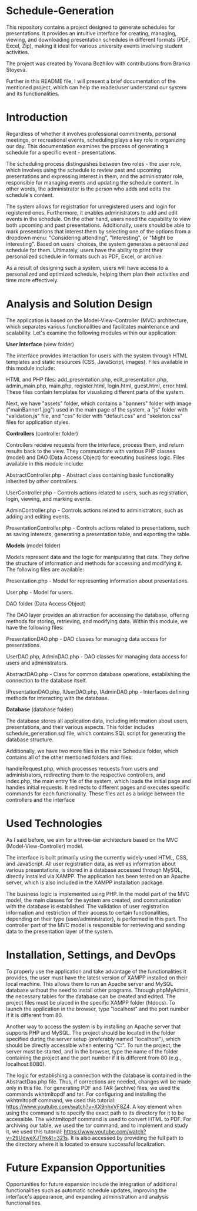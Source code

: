 # Schedule-Generation
This repository contains a project designed to generate schedules for presentations. It provides an intuitive interface for creating, managing, viewing, and downloading presentation schedules in different formats (PDF, Excel, Zip), making it ideal for various university events involving student activities.

The project was created by Yovana Bozhilov with contributions from Branka Stoyeva.

Further in this README file, I will present a brief documentation of the mentioned project, which can help the reader/user understand our system and its functionalities.

# Introduction
Regardless of whether it involves professional commitments, personal meetings, or recreational events, scheduling plays a key role in organizing our day. This documentation examines the process of generating a schedule for a specific event - presentations.

The scheduling process distinguishes between two roles - the user role, which involves using the schedule to review past and upcoming presentations and expressing interest in them, and the administrator role, responsible for managing events and updating the schedule content. In other words, the administrator is the person who adds and edits the schedule's content.

The system allows for registration for unregistered users and login for registered ones. Furthermore, it enables administrators to add and edit events in the schedule. On the other hand, users need the capability to view both upcoming and past presentations. Additionally, users should be able to mark presentations that interest them by selecting one of the options from a dropdown menu: "Considering attending", "Interesting", or "Might be interesting". Based on users' choices, the system generates a personalized schedule for them. Ultimately, users have the ability to print their personalized schedule in formats such as PDF, Excel, or archive.

As a result of designing such a system, users will have access to a personalized and optimized schedule, helping them plan their activities and time more effectively.

# Analysis and Solution Design
The application is based on the Model-View-Controller (MVC) architecture, which separates various functionalities and facilitates maintenance and scalability. Let's examine the following modules within our application:

**User Interface** (view folder)

The interface provides interaction for users with the system through HTML templates and static resources (CSS, JavaScript, images). Files available in this module include:

HTML and PHP files: add_presentation.php, edit_presentation.php, admin_main.php, main.php, register.html, login.html, guest.html, error.html. These files contain templates for visualizing different parts of the system.

Next, we have "assets" folder, which contains a "banners" folder with image ("mainBanner1.jpg") used in the main page of the system, a "js" folder with "validation.js" file, and "css" folder with "default.css" and "skeleton.css" files for application styles.

**Controllers** (controller folder)

Controllers receive requests from the interface, process them, and return results back to the view. They communicate with various PHP classes (model) and DAO (Data Access Object) for executing business logic. Files available in this module include:

AbstractController.php - Abstract class containing basic functionality inherited by other controllers.

UserController.php - Controls actions related to users, such as registration, login, viewing, and marking events.

AdminController.php - Controls actions related to administrators, such as adding and editing events.

PresentationController.php - Controls actions related to presentations, such as saving interests, generating a presentation table, and exporting the table.

**Models** (model folder)

Models represent data and the logic for manipulating that data. They define the structure of information and methods for accessing and modifying it. The following files are available:

Presentation.php - Model for representing information about presentations.

User.php - Model for users.

DAO folder (Data Access Object)

The DAO layer provides an abstraction for accessing the database, offering methods for storing, retrieving, and modifying data. Within this module, we have the following files:

PresentationDAO.php - DAO classes for managing data access for presentations.

UserDAO.php, AdminDAO.php - DAO classes for managing data access for users and administrators.

AbstractDAO.php - Class for common database operations, establishing the connection to the database itself.

IPresentationDAO.php, IUserDAO.php, IAdminDAO.php - Interfaces defining methods for interacting with the database.

**Database** (database folder)

The database stores all application data, including information about users, presentations, and their various aspects. This folder includes schedule_generation.sql file, which contains SQL script for generating the database structure.

Additionally, we have two more files in the main Schedule folder, which contains all of the other mentioned folders and files:

handleRequest.php, which processes requests from users and administrators, redirecting them to the respective controllers, and index.php, the main entry file of the system, which loads the initial page and handles initial requests. It redirects to different pages and executes specific commands for each functionality. These files act as a bridge between the controllers and the interface

# Used Technologies
As I said before, we aim for a three-tier architecture based on the MVC (Model-View-Controller) model.

The interface is built primarily using the currently widely-used HTML, CSS, and JavaScript. All user registration data, as well as information about various presentations, is stored in a database accessed through MySQL, directly installed via XAMPP. The application has been tested on an Apache server, which is also included in the XAMPP installation package.

The business logic is implemented using PHP. In the model part of the MVC model, the main classes for the system are created, and communication with the database is established. The validation of user registration information and restriction of their access to certain functionalities, depending on their type (user/administrator), is performed in this part. The controller part of the MVC model is responsible for retrieving and sending data to the presentation layer of the system.

# Installation, Settings, and DevOps
To properly use the application and take advantage of the functionalities it provides, the user must have the latest version of XAMPP installed on their local machine. This allows them to run an Apache server and MySQL database without the need to install other programs. Through phpMyAdmin, the necessary tables for the database can be created and edited. The project files must be placed in the specific XAMPP folder (htdocs). To launch the application in the browser, type "localhost" and the port number if it is different from 80.

Another way to access the system is by installing an Apache server that supports PHP and MySQL. The project should be located in the folder specified during the server setup (preferably named "localhost"), which should be directly accessible when entering "C:". To run the project, the server must be started, and in the browser, type the name of the folder containing the project and the port number if it is different from 80 (e.g., localhost:8080).

The logic for establishing a connection with the database is contained in the AbstractDao.php file. Thus, if corrections are needed, changes will be made only in this file. For generating PDF and TAR (archive) files, we used the commands wkhtmltopdf and tar. For configuring and installing the wkhtmltopdf command, we used this tutorial: https://www.youtube.com/watch?v=XX9nhxVF8Z4. A key element when using the command is to specify the exact path to its directory for it to be accessible. The wkhtmltopdf command is used to convert HTML to PDF. For archiving our table, we used the tar command, and to implement and study it, we used this tutorial: https://www.youtube.com/watch?v=29UdweXJThk&t=321s. It is also accessed by providing the full path to the directory where it is located to ensure successful localization.

# Future Expansion Opportunities
Opportunities for future expansion include the integration of additional functionalities such as automatic schedule updates, improving the interface's appearance, and expanding administration and analysis functionalities.
